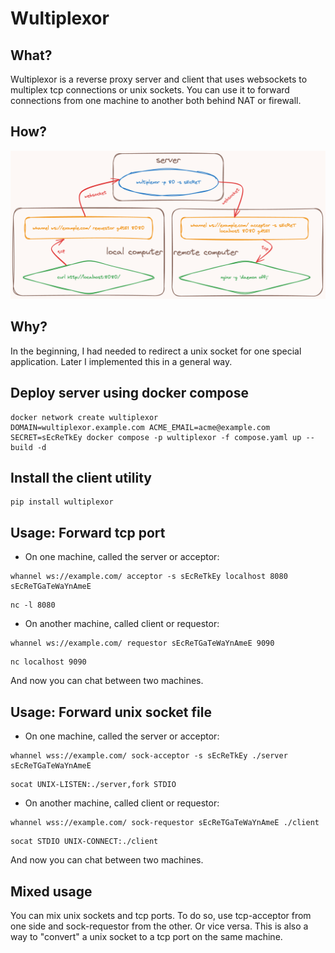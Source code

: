 # Wultiplexor

## What?

Wultiplexor is a reverse proxy server and client that uses websockets to multiplex tcp connections or unix sockets.
You can use it to forward connections from one machine to another both behind NAT or firewall.

## How?

<picture>
  <img alt="Diagram" src="diagram.png">
</picture>

## Why?

In the beginning, I had needed to redirect a unix socket for one special application. 
Later I implemented this in a general way.

## Deploy server using docker compose

```shell
docker network create wultiplexor
DOMAIN=wultiplexor.example.com ACME_EMAIL=acme@example.com SECRET=sEcReTkEy docker compose -p wultiplexor -f compose.yaml up --build -d
```

## Install the client utility

```shell
pip install wultiplexor
```

## Usage: Forward tcp port

- On one machine, called the server or acceptor:

```shell
whannel ws://example.com/ acceptor -s sEcReTkEy localhost 8080 sEcReTGaTeWaYnAmeE
```

```shell
nc -l 8080
```

- On another machine, called client or requestor:

```shell
whannel ws://example.com/ requestor sEcReTGaTeWaYnAmeE 9090
```

```shell
nc localhost 9090
```

And now you can chat between two machines.

## Usage: Forward unix socket file

- On one machine, called the server or acceptor:

```shell
whannel wss://example.com/ sock-acceptor -s sEcReTkEy ./server sEcReTGaTeWaYnAmeE
```

```shell
socat UNIX-LISTEN:./server,fork STDIO
```

- On another machine, called client or requestor:

```shell
whannel wss://example.com/ sock-requestor sEcReTGaTeWaYnAmeE ./client
```

```shell
socat STDIO UNIX-CONNECT:./client
```

And now you can chat between two machines.

## Mixed usage

You can mix unix sockets and tcp ports. To do so, use tcp-acceptor from one side and sock-requestor from the other. 
Or vice versa. This is also a way to "convert" a unix socket to a tcp port on the same machine.
